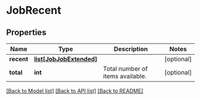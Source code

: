 # JobRecent

## Properties
Name | Type | Description | Notes
------------ | ------------- | ------------- | -------------
**recent** | [**list[JobJobExtended]**](JobJobExtended.md) |  | [optional] 
**total** | **int** | Total number of items available. | [optional] 

[[Back to Model list]](../README.md#documentation-for-models) [[Back to API list]](../README.md#documentation-for-api-endpoints) [[Back to README]](../README.md)


